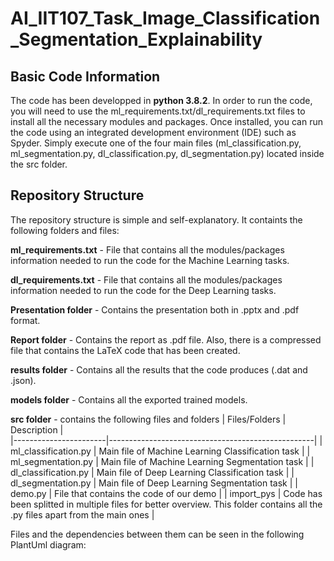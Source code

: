 # AI_IIT107_Task_Image_Classification_Segmentation_Explainability


## Basic Code Information
The code has been developped in **python 3.8.2**. In order to run the code, you will need to use the ml_requirements.txt/dl_requirements.txt files to install all the necessary modules and packages. Once installed, you can run the code using an integrated development environment (IDE) such as Spyder. Simply execute one of the four main files (ml_classification.py, ml_segmentation.py, dl_classification.py, dl_segmentation.py) located inside the src folder.

## Repository Structure
The repository structure is simple and self-explanatory. It containts the following folders and files:

**ml_requirements.txt** - File that contains all the modules/packages information needed to run the code for the Machine Learning tasks.

**dl_requirements.txt** - File that contains all the modules/packages information needed to run the code for the Deep Learning tasks.

**Presentation folder** - Contains the presentation both in .pptx and .pdf format.

**Report folder** - Contains the report as .pdf file. Also, there is a compressed file that contains the LaTeX code that has been created.

**results folder** - Contains all the results that the code produces (.dat and .json).

**models folder** - Contains all the exported trained models.

**src folder** - contains the following files and folders
| Files/Folders         |  Description                                      |               
|-----------------------|---------------------------------------------------|
| ml_classification.py  | Main file of Machine Learning Classification task |
| ml_segmentation.py    | Main file of Machine Learning Segmentation task   |
| dl_classification.py  | Main file of Deep Learning Classification task    |
| dl_segmentation.py    | Main file of Deep Learning Segmentation task      |
| demo.py               | File that contains the code of our demo           |
| import_pys            | Code has been splitted in multiple files for better overview. This folder contains all the .py files apart from the main ones |

Files and the dependencies between them can be seen in the following PlantUml diagram:
